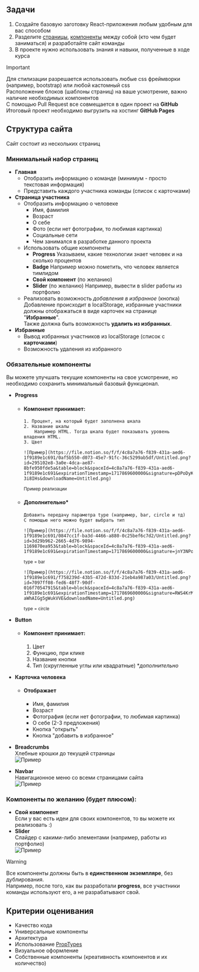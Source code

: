 ## Задачи

1. Создайте базовую заготовку React-приложения любым удобным для вас способом
2. Разделите [страницы](https://www.notion.so/617b323ef4434c34b7906c9270015da2?pvs=21), [компоненты](https://www.notion.so/617b323ef4434c34b7906c9270015da2?pvs=21) между собой (кто чем будет заниматься) и разработайте сайт команды
3. В проекте нужно использовать знания и навыки, полученные в ходе курса
> [!IMPORTANT]
> Для стилизации разрешается использовать любые css фреймворки (например, bootstrap) или любой кастомный css  
> Расположение блоков (шаблоны страниц) на ваше усмотрение, важно наличие необходимых компонентов  
> C помощью Pull Request все совмещается в один проект на **GitHub**  
> Итоговый проект необходимо выгрузить на хостинг **GitHub Pages**
## Структура сайта

Сайт состоит из нескольких страниц

### Минимальный набор страниц

- **Главная**
  - Отобразить информацию о команде (минимум - просто текстовая информация)
  - Представить каждого участника команды (список с карточками)
- **Страница участника**
  - Отобразить информацию о человеке
    - Имя, фамилия
    - Возраст
    - О себе
    - Фото (если нет фотографии, то любимая картинка)
    - Социальные сети
    - Чем занимался в разработке данного проекта
  - Использовать общие компоненты
    - **Progress**
      Указываем, какие технологии знает человек и на сколько процентов
    - **Badge**
      Например можно пометить, что человек является тимлидом
    - **Свой компонент** (по желанию)
    - **Slider** (по желанию)
      Например, вывести в slider работы из портфолио
  - Реализовать возможность _добавления в избранное_ (кнопка)  
    Добавление происходит в localStorage, избранные участники должны отображаться в виде карточек на странице "**Избранные**".  
    Также должна быть возможность **удалить из избранных**.
- **Избранные**
  - Вывод избранных участников из localStorage (список с **карточками**)
  - Возможность удаления из избранного

### Обязательные компоненты

Вы можете улучшать текущие компоненты на свое усмотрение, но необходимо сохранить минимальный базовый функционал.

- **Progress**

  - #### Компонент принимает:

        1. Процент, на который будет заполнена шкала
        2. Название шкалы
        	Например HTML. Тогда шкала будет показывать уровень владения HTML.
        3. Цвет

        ![Пример](https://file.notion.so/f/f/4c8a7a76-f839-431a-aed6-1f9189e1c691/0af5b550-d073-45e7-91fc-36c5299ab5df/Untitled.png?id=295102e8-3a0e-4dca-ae87-8bfe950fde5a&table=block&spaceId=4c8a7a76-f839-431a-aed6-1f9189e1c691&expirationTimestamp=1717869600000&signature=pDPoDyKncLmk1mGDDD0tnE1E9gzVhYML4zmt-3i8IHs&downloadName=Untitled.png)

    <small>Пример реализации</small>

  - #### Дополнительно\*

        Добавить передачу параметра type (например, bar, circle и тд)
        С помощью него можно будет выбрать тип

        ![Пример](https://file.notion.so/f/f/4c8a7a76-f839-431a-aed6-1f9189e1c691/0847cc1f-ba3d-4466-a880-0c25bef6c7d2/Untitled.png?id=3d29b962-2665-4d76-9894-1169870ea953&table=block&spaceId=4c8a7a76-f839-431a-aed6-1f9189e1c691&expirationTimestamp=1717869600000&signature=jnY3NPoE3qjiVhKQbSw9mPtgGRd_ySX2uWuVbnhqPcw&downloadName=Untitled.png)

    <small>type = bar</small>

        ![Пример](https://file.notion.so/f/f/4c8a7a76-f839-431a-aed6-1f9189e1c691/f758239d-43b5-472d-833d-21eb4a987a03/Untitled.png?id=7097ff08-fed6-48f7-90df-016f70547915&table=block&spaceId=4c8a7a76-f839-431a-aed6-1f9189e1c691&expirationTimestamp=1717869600000&signature=RWS4KrM0fZLtj37XTcp59Dejo8Q-aWhAIGg5gWukVVE&downloadName=Untitled.png)

    <small>type = circle</small>

- **Button**
  - #### Компонент принимает:
    1. Цвет
    2. Функцию, при клике
    3. Название кнопки
    4. Тип (скругленные углы или квадратные) \*_дополнительно_
- **Карточка человека**
  - #### Отображает
    - Имя, фамилия
    - Возраст
    - Фотография (если нет фотографии, то любимая картинка)
    - О себе (2-3 предложения)
    - Кнопка "открыть"
    - Кнопка "добавить в избранное"
- **Breadcrumbs**  
  Хлебные крошки до текущей страницы  
  ![Пример](https://file.notion.so/f/f/4c8a7a76-f839-431a-aed6-1f9189e1c691/560f8ff5-907d-4edf-ab97-4875e0ee3dcf/Untitled.png?id=a34b052a-ea19-45f1-ab15-5a54cd0eb4fd&table=block&spaceId=4c8a7a76-f839-431a-aed6-1f9189e1c691&expirationTimestamp=1717869600000&signature=OOBxRtXP8HSSLpmiFE1FiWNr2gvhmFy7TWy58muG9z4&downloadName=Untitled.png)
- **Navbar**  
  Навигационное меню со всеми страницами сайта  
  ![Пример](https://file.notion.so/f/f/4c8a7a76-f839-431a-aed6-1f9189e1c691/03e3e6fa-899b-43d3-973e-52867cc0076a/Untitled.png?id=fa2fc766-8c50-4f9f-ad64-c78c076498da&table=block&spaceId=4c8a7a76-f839-431a-aed6-1f9189e1c691&expirationTimestamp=1717869600000&signature=_02ElfVGQONyDQxmggGeq-V7nFtSA5C2fEpqBRP0pQw&downloadName=Untitled.png)

### Компоненты по желанию (будет плюсом):

- **Свой компонент**  
  Если у вас есть идеи для своих компонентов, то вы можете их реализовать :)
- **Slider**  
  Слайдер с какими-либо элементами (например, работы из портфолио)  
  ![Пример](https://file.notion.so/f/f/4c8a7a76-f839-431a-aed6-1f9189e1c691/51620f77-57a3-491c-b538-ef491f795c17/Untitled.png?id=caa15a56-e8a0-4183-97a7-0879166d247d&table=block&spaceId=4c8a7a76-f839-431a-aed6-1f9189e1c691&expirationTimestamp=1717869600000&signature=rU1mxpgupQ1BKZCQRg1BlJ7jrZKq0fQuSrM3Ii58u_w&downloadName=Untitled.png)

> [!WARNING]
>Все компоненты должны быть в **единственном экземпляре**, без дублирования.  
>Например, после того, как вы разработали **progress**, все участники команды используют его, а не разрабатывают свой.
## Критерии оценивания

- Качество кода
- Универсальные компоненты
- Архитектура
- Использование [PropTypes](https://www.npmjs.com/package/prop-types)
- Визуальное оформление
- Собственные компоненты (креативность компонентов и их количество)
